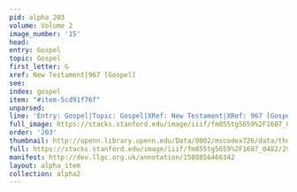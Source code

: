 ```yaml
---
pid: alpha_203
volume: Volume 2
image_number: '15'
head: 
entry: Gospel
topic: Gospel
first_letter: G
xref: New Testament|967 [Gospel]
see: 
index: gospel
item: "#item-5cd91f76f"
unparsed: 
line: 'Entry: Gospel|Topic: Gospel|XRef: New Testament|XRef: 967 [Gospel]|Index: gospel|#item-5cd91f76f'
full_image: https://stacks.stanford.edu/image/iiif/fm855tg5659%2F1607_0482/full/full/0/default.jpg
order: '203'
thumbnail: http://openn.library.upenn.edu/Data/0002/mscodex726/data/thumb/1607_0482_thumb.jpg
full: https://stacks.stanford.edu/image/iiif/fm855tg5659%2F1607_0482/295,2384,3102,583/full/0/default.jpg
manifest: http://dev.llgc.org.uk/annotation/1508856466342
layout: alpha_item
collection: alpha2
---
```

